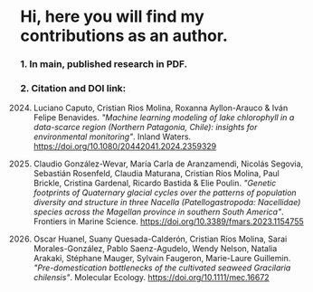 <h1 align="left">Hi, here you will find my contributions as an author.</h1>
<h3 align="left">1. In main, published research in PDF.</h3>
<h3 align="left">2. Citation and DOI link:</h3>
<m3 align="left">

2024. Luciano Caputo, Cristian Rios Molina, Roxanna Ayllon-Arauco & Iván Felipe Benavides. _"Machine learning modeling of lake chlorophyll in a data-scarce region (Northern Patagonia, Chile): insights for environmental monitoring"_. Inland Waters. https://doi.org/10.1080/20442041.2024.2359329

2023. Claudio González-Wevar, María Carla de Aranzamendi, Nicolás Segovia, Sebastián Rosenfeld, Claudia Maturana, Cristian Ríos Molina, Paul Brickle, Cristina Gardenal, Ricardo Bastida & Elie Poulin. _"Genetic footprints of Quaternary glacial cycles over the patterns of population diversity and structure in three Nacella (Patellogastropoda: Nacellidae) species across the Magellan province in southern South America"_. Frontiers in Marine Science. https://doi.org/10.3389/fmars.2023.1154755

2022. Oscar Huanel, Suany Quesada-Calderón, Cristian Ríos Molina, Sarai Morales-González, Pablo Saenz-Agudelo, Wendy Nelson, Natalia Arakaki, Stéphane Mauger, Sylvain Faugeron, Marie-Laure Guillemin. _"Pre-domestication bottlenecks of the cultivated seaweed Gracilaria chilensis"_. Molecular Ecology. https://doi.org/10.1111/mec.16672
</m3>
